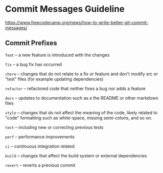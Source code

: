 # Commit Messages Guideline
https://www.freecodecamp.org/news/how-to-write-better-git-commit-messages/

## Commit Prefixes

`feat` – a new feature is introduced with the changes

`fix` – a bug fix has occurred

`chore` – changes that do not relate to a fix or feature and don't modify src or "test" files (for example updating dependencies)

`refactor` – refactored code that neither fixes a bug nor adds a feature

`docs` – updates to documentation such as a the README or other markdown files

`style` – changes that do not affect the meaning of the code, likely related to "code" formatting such as white-space, missing semi-colons, and so on.

`test` – including new or correcting previous tests

`perf` – performance improvements

`ci` – continuous integration related

`build` – changes that affect the build system or external dependencies

`revert` – reverts a previous commit
